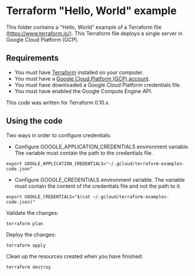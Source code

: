 # Terraform "Hello, World" example

This folder contains a "Hello, World" example of a Terraform file (https://www.terraform.io/).
This Terraform file deploys a single server in Google Cloud Platform (GCP).

## Requirements

* You must have [Terraform](https://www.terraform.io/) installed on your computer. 
* You must have a [Google Cloud Platform (GCP) account](https://cloud.google.com/).
* You must have downloaded a Google Cloud Platform credentials file.
* You must have enabled the Google Compute Engine API.

This code was written for Terraform 0.10.x.

## Using the code

Two ways in order to configure credentials:

* Configure GOOGLE_APPLICATION_CREDENTIALS environment variable. The variable must contain the path to the credentials file.

```
export GOOGLE_APPLICATION_CREDENTIALS="~/.gcloud/terraform-examples-code.json"
```

* Configure GOOGLE_CREDENTIALS environment variable. The variable must contain the content of the credentials file and not the path to it.

```
export GOOGLE_CREDENTIALS="$(cat ~/.gcloud/terraform-examples-code.json)"
```

Validate the changes:

```
terraform plan
```

Deploy the changes:

```
terraform apply
```

Clean up the resources created when you have finished:

```
terraform destroy
```